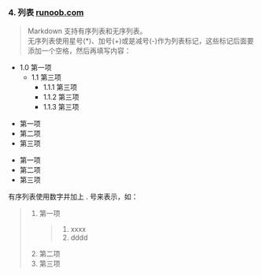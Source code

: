 ### 4. 列表 [runoob.com ](https://www.runoob.com/markdown/md-lists.html)

>Markdown 支持有序列表和无序列表。  
无序列表使用星号(*)、加号(+)或是减号(-)作为列表标记，这些标记后面要添加一个空格，然后再填写内容：  

* 1.0 第一项
    * 1.1 第三项
      * 1.1.1 第三项 
      * 1.1.2 第三项 
      * 1.1.3 第三项 

+ 第一项
+ 第二项
+ 第三项


- 第一项
- 第二项
- 第三项

有序列表使用数字并加上 . 号来表示，如：  


> 1. 第一项
>    >1. xxxx
>    >2. dddd
> 1. 第二项
> 2. 第三项